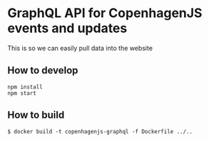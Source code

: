 # GraphQL API for CopenhagenJS events and updates

This is so we can easily pull data into the website

## How to develop

```
npm install
npm start
```

## How to build

```
$ docker build -t copenhagenjs-graphql -f Dockerfile ../..
```
